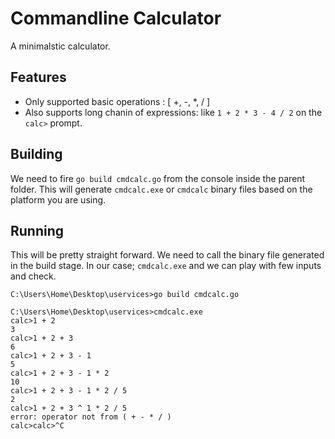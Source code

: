 # Commandline Calculator 
A minimalstic calculator.

## Features
- Only supported basic operations : [ +, -, *, / ]
- Also supports long chanin of expressions: like `1 + 2 * 3 - 4 / 2` on the `calc>` prompt.

## Building
 We need to fire `go build cmdcalc.go` from the console inside the parent folder.
 This will generate `cmdcalc.exe` or `cmdcalc` binary files based on the platform you are using.

## Running
This will be pretty straight forward. We need to call the binary file generated in the build stage.
In our case; `cmdcalc.exe` and we can play with few inputs and check.
```
C:\Users\Home\Desktop\uservices>go build cmdcalc.go

C:\Users\Home\Desktop\uservices>cmdcalc.exe
calc>1 + 2
3
calc>1 + 2 + 3
6
calc>1 + 2 + 3 - 1
5
calc>1 + 2 + 3 - 1 * 2
10
calc>1 + 2 + 3 - 1 * 2 / 5
2
calc>1 + 2 + 3 ^ 1 * 2 / 5  
error: operator not from ( + - * / )
calc>calc>^C

```
